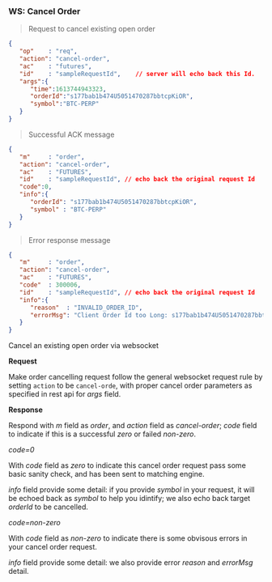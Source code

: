 ### WS: Cancel Order

> Request to cancel existing open order

```json
{
   "op"    : "req",
   "action": "cancel-order",
   "ac"    : "futures",
   "id"    : "sampleRequestId",    // server will echo back this Id.
   "args":{
      "time":1613744943323,
      "orderId":"s177bab1b474U5051470287bbtcpKiOR",
      "symbol":"BTC-PERP"
   }
}
```

> Successful ACK message

```json
{
   "m"     : "order",
   "action": "cancel-order",
   "ac"    : "FUTURES",
   "id"    : "sampleRequestId", // echo back the original request Id
   "code":0,
   "info":{
      "orderId": "s177bab1b474U5051470287bbtcpKiOR",
      "symbol" : "BTC-PERP"
   }
}
```

> Error response message

```json
{
   "m"     : "order",
   "action": "cancel-order",
   "ac"    : "FUTURES",
   "code"  : 300006,
   "id"    : "sampleRequestId", // echo back the original request Id
   "info":{
      "reason"  : "INVALID_ORDER_ID",
      "errorMsg": "Client Order Id too Long: s177bab1b474U5051470287bbtcpKiOR1"
   }
}
```

Cancel an existing open order via websocket 

**Request**

Make order cancelling request follow the general websocket request rule by setting `action` to be `cancel-orde`, with proper cancel order parameters as specified in rest api for *args* field.

**Response**

Respond with *m* field as *order*, and *action* field as *cancel-order*; 
*code* field to indicate if this is a successful *zero* or failed *non-zero*.

*code=0* 

With *code* field as *zero* to indicate this cancel order request pass some basic sanity check, and has been sent to matching engine. 

*info* field provide some detail: if you provide *symbol* in your request, it will be echoed back as *symbol* to help you idintify; we also echo back target *orderId* to be cancelled.  

*code=non-zero*

With *code* field as *non-zero* to indicate there is some obvisous errors in your cancel order request. 

*info* field provide some detail: we also provide error *reason* and *errorMsg* detail.
